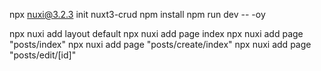 npx nuxi@3.2.3 init nuxt3-crud 
npm install
npm run dev -- -oy

npx nuxi add layout default
npx nuxi add page index
npx nuxi add page "posts/index"
npx nuxi add page "posts/create/index"
npx nuxi add page "posts/edit/[id]"
